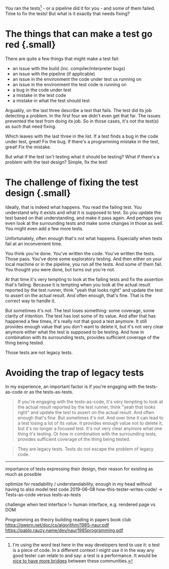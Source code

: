 <!--
.. title: What do you fix when you fix a test?
.. slug: what-do-you-fix-when-you-fix-a-test
.. date: 2024-08024
.. category:
.. tags:
.. type: text
-->


<!-- 

not tech debt, just chores not done -> link!
https://twtext.com/article/1376628481878990852
Yvonne Lam

> My theory of tech debt is that housework is the correct metaphor for the thing we call tech debt, but we can't use it because tech has been made up of people who don't do housework, or manage housework being done. 
 -->



 You ran the tests[^1] - or a pipeline did it for you - and some of them failed. Time to fix the tests! But what is it exactly that needs fixing?

[^1]: I'm using the word test here in the way developers tend to use it: a test is a piece of code. In a different context I might use it in the way any good tester can relate to and say: a test is a performance. It would be [nice to have more bridges](link://slug/a-good-tester-is-all-over-the-place#building-bridges) between these communities.


 # The things that can make a test go red {.small}

There are quite a few things that might make a test fail:

- an issue with the build (inc. compiler/interpreter bugs)
- an issue with the pipeline (if applicable)
- an issue in the environment the code under test us running on
- an issue in the environment the test code is running on
- a bug in the code under test
- a mistake in the test code
- a mistake in what the test should test

Arguably, on the last three describe a test that fails. The test did its job detecting a problem. In the first four we didn't even get that far. The issues prevented the test from doing its job. So in those cases, it's not the test(s) as such that need fixing.

Which leaves with the last three in the list. If a test finds a bug in the code under test, great! Fix the bug. If there's a programming mistake in the test, great! Fix the mistake.

But what if the test isn't testing what it should be testing? What if there's a problem with the test design? Simple, fix the test!


# The challenge of fixing the test design {.small}

Ideally, that is indeed what happens. You read the failing test. You understand why it exists and what it is supposed to test. So you update the test based on that understanding, and make it pass again. And perhaps you even look at the surrounding tests and make some changes in those as well. You might even add a few more tests.

Unfortunately, often enough that's not what happens. Especially when tests fail at an inconvenient time.

You think you're done. You've written the code. You've written the tests. Those pass. You've done some exploratory testing. And then either on your local machine or in the pipeline, you run all the tests. And some of them fail. You thought you were done, but turns out you're not.

At that time it's very tempting to look at the failing tests and fix the assertion that's failing. Because it is tempting when you look at the actual result reported by the test runner, think "yeah that looks right" and update the test to assert on the actual result. And often enough, that's fine. That is the correct way to handle it.

But sometimes it's not. The test loses something: some coverage, some clarity of intention. The test has lost some of its value. And after that has happened a few times, it's really not that good a test anymore. It still provides enough value that you don't want to delete it, but it's not very clear anymore either what the test is supposed to be testing. And how in combination with its surrounding tests, provides sufficient coverage of the thing being tested.

Those tests are not legacy tests.


# Avoiding the trap of legacy tests

In my experience, an important factor is if you're engaging with the tests-as-code or as the tests-as-tests.


> If you're engaging with the tests-as-code, it's very tempting to look at the actual result reported by the test runner, think "yeah that looks right" and update the test to assert on the actual result. And often enough that's fine. But sometimes it's not. And over time it can lead to a test losing a lot of its value. It provides enough value not to delete it, but it's no longer a focused test. It's not very clear anymore what one thing it's testing. Or how in combination with the surrounding tests, provides sufficient coverage of the thing being tested.

> They are legacy tests. Tests do not escape the problem of legacy code.

---

importance of tests expressing their design, their reason for existing as much as possible

optimize for readability / understandability, enough in my head without having to also model test code
2019-06-08 how-this-tester-writes-code/ -> Tests-as-code versus tests-as-tests

challenge when test interface != human interface, e.g. rendered page vs DOM

 Programming as theory building
 reading in papers book club
 https://gwern.net/doc/cs/algorithm/1985-naur.pdf
 https://pablo.rauzy.name/dev/naur1985programming.pdf


